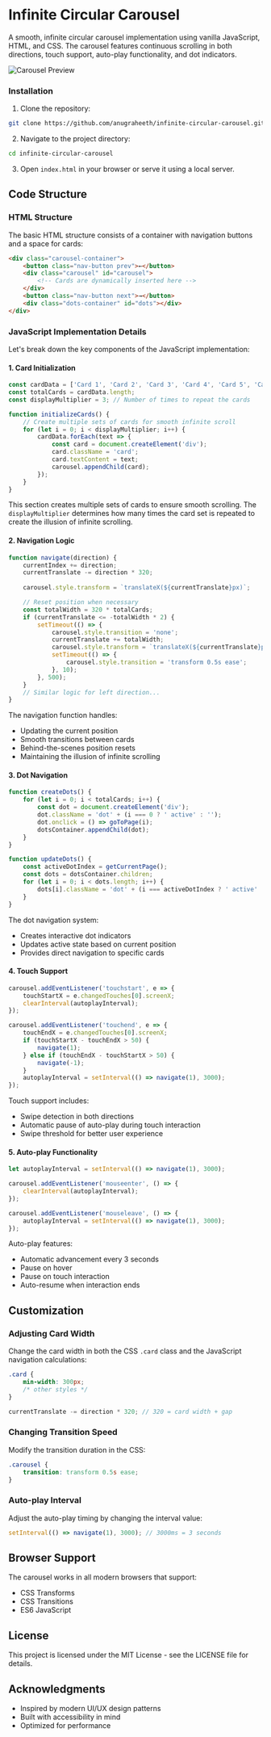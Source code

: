 # Infinite Circular Carousel

A smooth, infinite circular carousel implementation using vanilla JavaScript, HTML, and CSS. The carousel features continuous scrolling in both directions, touch support, auto-play functionality, and dot indicators.

![Carousel Preview](/assets/Carousel.png)


### Installation

1. Clone the repository:
```bash
git clone https://github.com/anugraheeth/infinite-circular-carousel.git
```

2. Navigate to the project directory:
```bash
cd infinite-circular-carousel
```

3. Open `index.html` in your browser or serve it using a local server.

## Code Structure

### HTML Structure

The basic HTML structure consists of a container with navigation buttons and a space for cards:

```html
<div class="carousel-container">
    <button class="nav-button prev">←</button>
    <div class="carousel" id="carousel">
        <!-- Cards are dynamically inserted here -->
    </div>
    <button class="nav-button next">→</button>
    <div class="dots-container" id="dots"></div>
</div>
```

### JavaScript Implementation Details

Let's break down the key components of the JavaScript implementation:

#### 1. Card Initialization

```javascript
const cardData = ['Card 1', 'Card 2', 'Card 3', 'Card 4', 'Card 5', 'Card 6'];
const totalCards = cardData.length;
const displayMultiplier = 3; // Number of times to repeat the cards

function initializeCards() {
    // Create multiple sets of cards for smooth infinite scroll
    for (let i = 0; i < displayMultiplier; i++) {
        cardData.forEach(text => {
            const card = document.createElement('div');
            card.className = 'card';
            card.textContent = text;
            carousel.appendChild(card);
        });
    }
}
```
This section creates multiple sets of cards to ensure smooth scrolling. The `displayMultiplier` determines how many times the card set is repeated to create the illusion of infinite scrolling.

#### 2. Navigation Logic

```javascript
function navigate(direction) {
    currentIndex += direction;
    currentTranslate -= direction * 320;
    
    carousel.style.transform = `translateX(${currentTranslate}px)`;

    // Reset position when necessary
    const totalWidth = 320 * totalCards;
    if (currentTranslate <= -totalWidth * 2) {
        setTimeout(() => {
            carousel.style.transition = 'none';
            currentTranslate += totalWidth;
            carousel.style.transform = `translateX(${currentTranslate}px)`;
            setTimeout(() => {
                carousel.style.transition = 'transform 0.5s ease';
            }, 10);
        }, 500);
    }
    // Similar logic for left direction...
}
```
The navigation function handles:
- Updating the current position
- Smooth transitions between cards
- Behind-the-scenes position resets
- Maintaining the illusion of infinite scrolling

#### 3. Dot Navigation

```javascript
function createDots() {
    for (let i = 0; i < totalCards; i++) {
        const dot = document.createElement('div');
        dot.className = 'dot' + (i === 0 ? ' active' : '');
        dot.onclick = () => goToPage(i);
        dotsContainer.appendChild(dot);
    }
}

function updateDots() {
    const activeDotIndex = getCurrentPage();
    const dots = dotsContainer.children;
    for (let i = 0; i < dots.length; i++) {
        dots[i].className = 'dot' + (i === activeDotIndex ? ' active' : '');
    }
}
```
The dot navigation system:
- Creates interactive dot indicators
- Updates active state based on current position
- Provides direct navigation to specific cards

#### 4. Touch Support

```javascript
carousel.addEventListener('touchstart', e => {
    touchStartX = e.changedTouches[0].screenX;
    clearInterval(autoplayInterval);
});

carousel.addEventListener('touchend', e => {
    touchEndX = e.changedTouches[0].screenX;
    if (touchStartX - touchEndX > 50) {
        navigate(1);
    } else if (touchEndX - touchStartX > 50) {
        navigate(-1);
    }
    autoplayInterval = setInterval(() => navigate(1), 3000);
});
```
Touch support includes:
- Swipe detection in both directions
- Automatic pause of auto-play during touch interaction
- Swipe threshold for better user experience

#### 5. Auto-play Functionality

```javascript
let autoplayInterval = setInterval(() => navigate(1), 3000);

carousel.addEventListener('mouseenter', () => {
    clearInterval(autoplayInterval);
});

carousel.addEventListener('mouseleave', () => {
    autoplayInterval = setInterval(() => navigate(1), 3000);
});
```
Auto-play features:
- Automatic advancement every 3 seconds
- Pause on hover
- Pause on touch interaction
- Auto-resume when interaction ends

## Customization

### Adjusting Card Width
Change the card width in both the CSS `.card` class and the JavaScript navigation calculations:

```css
.card {
    min-width: 300px;
    /* other styles */
}
```

```javascript
currentTranslate -= direction * 320; // 320 = card width + gap
```

### Changing Transition Speed
Modify the transition duration in the CSS:

```css
.carousel {
    transition: transform 0.5s ease;
}
```

### Auto-play Interval
Adjust the auto-play timing by changing the interval value:

```javascript
setInterval(() => navigate(1), 3000); // 3000ms = 3 seconds
```

## Browser Support

The carousel works in all modern browsers that support:
- CSS Transforms
- CSS Transitions
- ES6 JavaScript

## License

This project is licensed under the MIT License - see the LICENSE file for details.

## Acknowledgments

- Inspired by modern UI/UX design patterns
- Built with accessibility in mind
- Optimized for performance

